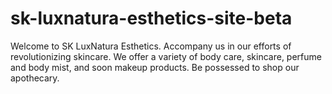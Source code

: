 # sk-luxnatura-esthetics-site-beta
Welcome to SK LuxNatura Esthetics.  Accompany us in our efforts of revolutionizing skincare.  We offer a variety of body care, skincare, perfume and body mist, and soon makeup products.  Be possessed to shop our apothecary.
